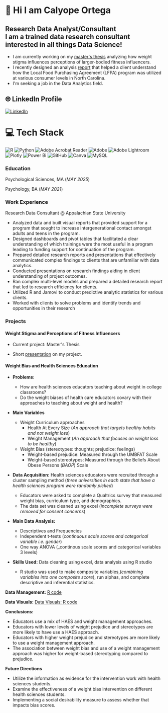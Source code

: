 # 💫 Hi I am Calyope Ortega
## Research Data Analyst/Consultant <br> I am a trained data research consultant interested in all things Data Science! <br> 

- I am currently working on my [master's thesis](https://docs.google.com/presentation/d/1pNDz4RPEBREXKxgsNc60CoxCZFJRfe3x62foK2muLjQ/edit?usp=sharing) analyzing how weight stigma influences perceptions of larger-bodied fitness influencers.
- I recently designed an analysis [report]() that helped a client understand how the Local Food Purchasing Agreement (LFPA) program was utilized at various consumer levels in North Carolina. 
- I'm seeking a job in the Data Analytics field. 


## 🌐 LinkedIn Profile
[![LinkedIn](https://img.shields.io/badge/LinkedIn-%230077B5.svg?logo=linkedin&logoColor=white)](https://www.linkedin.com/in/calyope-o-a63795aa) 

# 💻 Tech Stack
![R](https://img.shields.io/badge/r-%23276DC3.svg?style=for-the-badge&logo=r&logoColor=white) ![Python](https://img.shields.io/badge/python-3670A0?style=for-the-badge&logo=python&logoColor=ffdd54) ![Adobe Acrobat Reader](https://img.shields.io/badge/Adobe%20Acrobat%20Reader-EC1C24.svg?style=for-the-badge&logo=Adobe%20Acrobat%20Reader&logoColor=white) ![Adobe](https://img.shields.io/badge/adobe-%23FF0000.svg?style=for-the-badge&logo=adobe&logoColor=white) ![Adobe Lightroom](https://img.shields.io/badge/Adobe%20Lightroom-31A8FF.svg?style=for-the-badge&logo=Adobe%20Lightroom&logoColor=white) ![Plotly](https://img.shields.io/badge/Plotly-%233F4F75.svg?style=for-the-badge&logo=plotly&logoColor=white) ![Power Bi](https://img.shields.io/badge/power_bi-F2C811?style=for-the-badge&logo=powerbi&logoColor=black) ![GitHub](https://img.shields.io/badge/github-%23121011.svg?style=for-the-badge&logo=github&logoColor=white) ![Canva](https://img.shields.io/badge/Canva-%2300C4CC.svg?style=for-the-badge&logo=Canva&logoColor=white) ![MySQL](https://img.shields.io/badge/mysql-4479A1.svg?style=for-the-badge&logo=mysql&logoColor=white)

<!-- Proudly created with GPRM ( https://gprm.itsvg.in ) -->

### Education 
Psychological Sciences, MA (_MAY 2025_)

Psychology, BA (_MAY 2021_)

### Work Experience
Research Data Consultant @ Appalachian State University
- Analyzed data and built visual reports that provided support for a program that sought to increase intergenerational contact amongst adults and teens in the program. 
- Designed dashboards and pivot tables that facilitated a clear understanding of which trainings were the most useful in a program leading to funding support for continuation of the program. 
- Prepared detailed research reports and presentations that effectively communicated complex findings to clients that are unfamiliar with data analytics. 
- Conducted presentations on research findings aiding in client understanding of project outcomes. 
- Ran complex multi-level models and prepared a detailed research report that led to research efficiency for clients.
- Utilized R and Jamovi to conduct predictive analytic statistics for various clients. 
- Worked with clients to solve problems and identify trends and opportunities in their research  

### Projects

#### Weight Stigma and Perceptions of Fitness Influencers 

- Current project: Master's Thesis

- Short [presentation](https://docs.google.com/presentation/d/1pNDz4RPEBREXKxgsNc60CoxCZFJRfe3x62foK2muLjQ/edit?usp=sharing) on my project.

#### Weight Bias and Health Sciences Education 
- **Problems:**
  - How are health sciences educators teaching about weight in college classrooms?
  - Do the weight biases of health care educators covary with their approaches to teaching about weight and health?
- **Main Variables**
  - Weight Curriculum approaches
    -  Health At Every Size (_An approach that targets healthy habits and not weight loss_)
    -  Weight Management (_An approach that focuses on weight loss to be healthy_)
  - Weight Bias (stereotypes: thoughts; prejudice: feelings)
    -  Weight-based prejudice: Measured through the UMBFAT Scale
    -  Weight-based stereotypes: Measured through the Beliefs About Obese Persons (_BAOP_) Scale

       
- **Data Acquisition:** Health sciences educators were recruited through a cluster sampling method (_three universities in each state that have a health sciences program were randomly picked_)
  -   Educators were asked to complete a Qualtrics survey that measured weight bias, curriculum type, and demographics.
  -   The data set was cleaned using excel (_incomplete surveys were removed for consent concerns_)
- **Main Data Analysis:** 
  - Descriptives and Frequencies
  - Independent t-tests (_continuous scale scores and categorical variable i.e. gender_)
  - One way ANOVA (_continous scale scores and categorical variables 3 levels)
- **Skills Used:** Data cleaning using excel, data analysis using R studio
  -   R studio was used to make composite variables,(_combining variables into one composite score_), run alphas, and complete descriptive and inferential statistics.
    
**Data Management:** [R code](https://docs.google.com/document/d/1_pNI0FK6MhG6-J-Ap4vmHWNuS8bU1RJG6fQPivQKdBE/edit?usp=sharing)

**Data Visuals:** [Data Visuals: R code](https://docs.google.com/document/d/1VXblUg6XxUuppQJwa-2jgRxSv3KzmpR_k3IaYYxMRkQ/edit?usp=sharing)

**Conclusions:**
- Educators use a mix of HAES and weight management approaches.
- Educators with lower levels of weight prejudice and stereotypes are more likely to have use a HAES approach. 
- Educators with higher weight prejudice and stereotypes are more likely to use a weight management approach.
- The association between weight bias and use of a weight management approach was higher for weight-based stereotyping compared to prejudice.

**Future Directions**
- Utilize the information as evidence for the intervention work with health sciences students.
- Examine the effectiveness of a weight bias intervention on different health sciences students.
- Implementing a social desirability measure to assess whether that impacts bias scores. 


